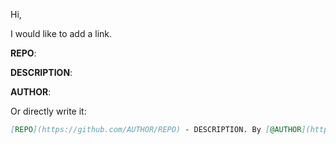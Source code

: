 Hi,

I would like to add a link.

**REPO**:

**DESCRIPTION**:

**AUTHOR**:

Or directly write it:

```markdown
[REPO](https://github.com/AUTHOR/REPO) - DESCRIPTION. By [@AUTHOR](https://github.com/AUTHOR)
```
